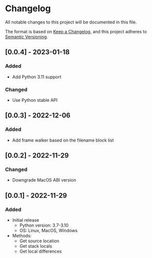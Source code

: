 # Changelog
All notable changes to this project will be documented in this file.

The format is based on [Keep a Changelog](https://keepachangelog.com/en/1.0.0/),
and this project adheres to [Semantic Versioning](https://semver.org/spec/v2.0.0.html).

## [0.0.4] - 2023-01-18
### Added
- Add Python 3.11 support

### Changed
- Use Python stable API

## [0.0.3] - 2022-12-06

### Added
- Add frame walker based on the filename block list

## [0.0.2] - 2022-11-29

### Changed
- Downgrade MacOS ABI version


## [0.0.1] - 2022-11-29

### Added
- Initial release
    - Python version: 3.7-3.10
    - OS: Linux, MacOS, Windows
- Methods:
    - Get source location
    - Get stack locals
    - Get local differences
